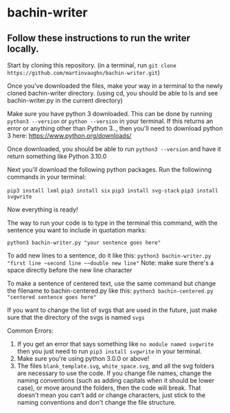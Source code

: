 # bachin-writer

## Follow these instructions to run the writer locally. 

Start by cloning this repository. (in a terminal, run `git clone https://github.com/martinvaughn/bachin-writer.git`)

Once you've downloaded the files, make your way in a terminal to the newly cloned bachin-writer directory. (using cd, you should be able to ls and see bachin-writer.py in the current directory)

Make sure you have python 3 downloaded. This can be done by running `python3 --version` or `python --version` in your terminal. 
If this returns an error or anything other than Python 3._._, then you'll need to download python 3 here: https://www.python.org/downloads/

Once downloaded, you should be able to run `python3 --version` and have it return something like Python 3.10.0

Next you'll download the following python packages. Run the followinng commands in your terminal:

`pip3 install lxml`
`pip3 install six`
`pip3 install svg-stack`
`pip3 install svgwrite`


Now everything is ready!

The way to run your code is to type in the terminal this command, with the sentence you want to include in quotation marks:

`python3 bachin-writer.py "your sentence goes here"`

To add new lines to a sentence, do it like this: 
`python3 bachin-writer.py "first line ~second line ~~double new line"` 
Note: make sure there's a space directly before the new line character

To make a sentence of centered text, use the same command but change the filename to bachin-centered.py like this:
`python3 bachin-centered.py "centered sentence goes here"`


If you want to change the list of svgs that are used in the future, just make sure that the directory of the svgs is named `svgs`

Common Errors:
1. If you get an error that says something like `no module named svgwrite` then you just need to run `pip3 install svgwrite` in your terminal.
2. Make sure you're using python 3.0.0 or above!
3. The files `blank_template.svg`, `white_space.svg`, and all the svg folders are necessary to use the code. If you change file names, change the naming conventions (such as adding capitals when it should be lower case), or move around the folders, then the code will break. That doesn't mean you can't add or change characters, just stick to the naming conventions and don't change the file structure.




